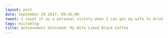 ```yaml
---
layout: post
date: September 29 2017, 09:45:00
tweet: I count it as a personal victory when I can get my wife to drink black coffee and like it, all thanks to Blue Bottle Coffee.
tags: microblog
title: Achievement Unlocked: My Wife Liked Black Coffee
---
```


